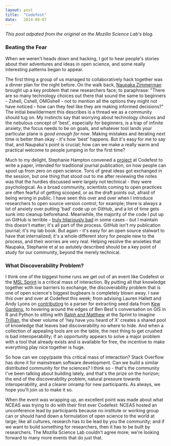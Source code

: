 ```yaml
---
layout: post
title:  "Codefest"
date:   2014-09-07
---
```


*This post adpated from the original on the Mozilla Science Lab's blog.*

### Beating the Fear

When we weren't heads down and hacking, I got to hear people's stories about their adventures and ideas in open science, and some really interesting patterns began to appear.

The first thing a group of us managed to collaboratively hack together was a dinner plan for the night before. On the walk back, [Naupaka Zimmerman][naupaka] brought up a key problem that new researchers face; to paraphrase: "There are so many technology choices out there that sound the same to beginners - Zshell, Cshell, OMGshell - not to mention all the options they might not have noticed - how can they feel like they are making informed decisions?" The initial bewilderment this describes is a thread we as a community should tug on. My instincts say that worrying about technology choices and the nebulous concept of 'best', especially for beginners, is a trap of infinite anxiety; the focus needs to be on goals, and whatever tool lands your particular plane is *good enough for now*. Making mistakes and iterating next time is better than okay - it's how 'best' happens. But it's easy for me to say that, and Naupaka's point is crucial; how can we make a really warm and practical welcome to people jumping in for the first time?

Much to my delight, Stephanie Hampton convened a [project][project] at Codefest to write a paper, intended for traditional journal publication, on how people can spool up from zero on open science. Tons of great ideas got exchanged in the session, but one thing that stood out to me after reviewing the notes was that the hurdles discussed were largely not technical - they were psychological. As a broad community, scientists coming to open practices are often fearful of getting scooped, or as the draft points out, afraid of being wrong in public. I have seen this over and over when I introduce researchers to open source version control, for example; there is always a lot of anxiety over putting 'bad' code up on GitHub, and a lot of time gets sunk into cleanup beforehand. Meanwhile, the majority of the code I put up on GitHub is terrible - [truly hilariously bad][bad] in some cases - but I maintain this doesn't matter; it's all part of the process. GitHub isn't my publication journal; it's my lab book. But again - it's easy for an open source stalwart to have that internalized; it's a whole different story for people new to the process, and their worries are very real. Helping resolve the anxieties that Naupaka, Stephanie et al so astutely described should be a key point of study for our community, beyond the merely technical.

### What Discoverability Problem?

I think one of the biggest home runs we get out of an event like Codefest or the [MSL Sprint][sprint] is a critical mass of interaction. By putting all that knowledge together with low barriers to exchange, the discoverability problem that is one of open science's biggest bugbears is completely blown away. I saw this over and over at Codefest this week; from advising Lauren Hallett and Andy Lyons on [contributing][contribs] to a parser for extracting seed data from [Kew Gardens][kew], to hovering around the edges of Ben Best's conversation on GIS in R and Python to sitting with [Ralph and Matthew][ralph] at the Sprint to imagine [Trillian][trillian], the sheer volume of 'hey have you heard of X' creates a shared pool of knowledge that leaves bad discoverability no where to hide.  And when a collection of appealing tools are on the table, the next thing to get crushed is bad interoperability; if an opportunity appears to solve a major problem with a tool that already exists and is available for free, the incentive to make everything play nice together is huge.

So how can we copy/paste this critical mass of interaction?  Stack Overflow has done it for mainstream software development.  Can we build a similar distributed community for the sciences? I think so - that's the community I've been talking about building lately, and that's the prize on the horizon; the end of the discoverability problem, natural pressure towards interoperability, and a clearer onramp for new participants.  As always, we hope you'll join us to make it so.

When the event was wrapping up, an excellent point was made about what NCEAS was trying to do with their first ever Codefest: NCEAS hosted an unconference lead by participants because no institute or working group can or should hand down a formulation of open science to the world at large; like all cultures, research has to be lead by you the community; and if we want to build something for researchers, then it has to be built by researchers. The Mozilla Science Lab couldn't agree more; we're looking forward to many more events that do just that.

[naupaka]: https://twitter.com/naupakaz
[project]: https://github.com/NCEAS/open-science-codefest/issues/60
[bad]: https://www.youtube.com/watch?v=hIs1fWumaXU&t=10m03s
[sprint]: http://wp.mozillascience.org/the-mozsprint-heard-round-the-world/
[contribs]: https://github.com/ajlyons/sidtraits
[kew]: http://www.kew.org/
[ralph]: http://wp.mozillascience.org/hooks-developer-engagement-at-mozsprint/
[trillian]: http://trillianverse.org/